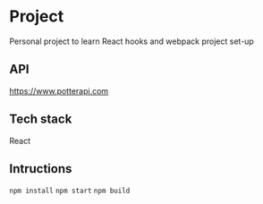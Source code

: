 # Project
Personal project to learn React hooks and webpack project set-up

## API
https://www.potterapi.com

## Tech stack
React

## Intructions
`npm install` 
`npm start`
`npm build`